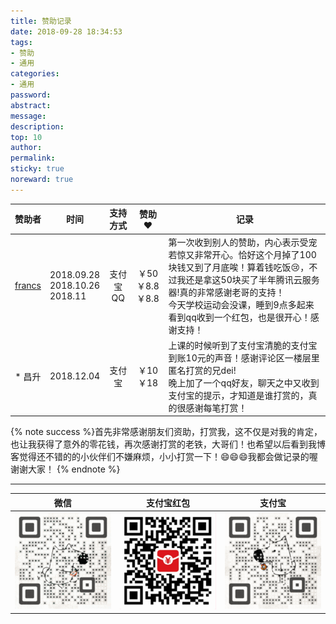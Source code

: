 ```yaml
---
title: 赞助记录
date: 2018-09-28 18:34:53
tags:
- 赞助
- 通用
categories:
- 通用
password:
abstract:
message:
description:
top: 10
author:
permalink:
sticky: true
noreward: true
---
```


|赞助者|<center>时间</center>|支持方式|赞助❤️|<center>记录</center>|
|:-:|:--|:-:|:-:|:--|
|[francs](https://postgres.fun)|2018.09.28<br>2018.10.26<br>2018.11|支付宝 QQ|￥50<br>￥8.8<br>￥8.8|第一次收到别人的赞助，内心表示受宠若惊又非常开心。恰好这个月掉了100块钱又到了月底唉！算着钱吃饭😢，不过我还是拿这50块买了半年腾讯云服务器!真的非常感谢老哥的支持！<br>今天学校运动会没课，睡到9点多起来看到qq收到一个红包，也是很开心！感谢支持！|
|* 昌升|2018.12.04|支付宝|￥10<br>￥18|上课的时候听到了支付宝清脆的支付宝到账10元的声音！感谢评论区一楼层里匿名打赏的兄dei!<br>晚上加了一个qq好友，聊天之中又收到支付宝的提示，才知道是谁打赏的，真的很感谢每笔打赏！|

<!--more-->
{% note success %}首先非常感谢朋友们资助，打赏我，这不仅是对我的肯定，也让我获得了意外的零花钱，再次感谢打赏的老铁，大哥们！也希望以后看到我博客觉得还不错的的小伙伴们不嫌麻烦，小小打赏一下！😄😄😄我都会做记录的喔谢谢大家！
{% endnote %}

---

|微信|支付宝红包|支付宝|
|:-:|:-:|:-:|
|![](/images/wechatpay.gif)|![](/images/bao.png)|![](/images/alipay.gif)|
